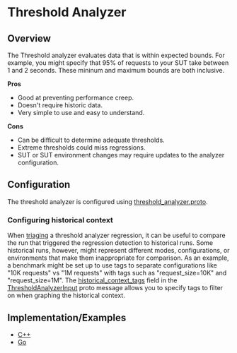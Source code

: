 # Threshold Analyzer

## Overview

The Threshold analyzer evaluates data that is within expected bounds. For
example, you might specify that 95% of requests to your SUT take between 1 and 2
seconds. These mininum and maximum bounds are both inclusive.

**Pros**

*   Good at preventing performance creep.
*   Doesn't require historic data.
*   Very simple to use and easy to understand.

**Cons**

*   Can be difficult to determine adequate thresholds.
*   Extreme thresholds could miss regressions.
*   SUT or SUT environment changes may require updates to the analyzer
    configuration.

## Configuration

The threshold analyzer is configured using
[threshold_analyzer.proto](../proto/clients/analyzers/threshold_analyzer.proto).

### Configuring historical context

When [triaging](ANALYZERS.md#analyzer-triage) a threshold analyzer regression,
it can be useful to compare the run that triggered the regression detection to
historical runs. Some historical runs, however, might represent different modes,
configurations, or environments that make them inappropriate for comparison. As
an example, a benchmark might be set up to use tags to separate configurations
like "10K requests" vs "1M requests" with tags such as "request_size=10K" and
"request_size=1M". The
[historical_context_tags](../proto/clients/analyzers/threshold_analyzer.proto?q=symbol:historical_context_tags)
field in the
[ThresholdAnalyzerInput](../proto/clients/analyzers/threshold_analyzer.proto?q=symbol:ThresholdAnalyzerInput)
proto message allows you to specify tags to filter on when graphing the
historical context.

## Implementation/Examples
* [C++](../examples/cxx_quickstore/example_test.cc)
* [Go](../examples/go_quickstore/example_test.go)
